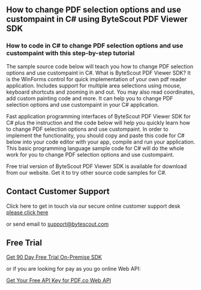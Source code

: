 ## How to change PDF selection options and use custompaint in C# using ByteScout PDF Viewer SDK

### How to code in C# to change PDF selection options and use custompaint with this step-by-step tutorial

The sample source code below will teach you how to change PDF selection options and use custompaint in C#. What is ByteScout PDF Viewer SDK? It is the WinForms control for quick implementation of your own pdf reader application. Includes support for multiple area selections using mouse, keyboard shortcuts and zooming in and out. You may also read coordinates, add custom painting code and more. It can help you to change PDF selection options and use custompaint in your C# application.

Fast application programming interfaces of ByteScout PDF Viewer SDK for C# plus the instruction and the code below will help you quickly learn how to change PDF selection options and use custompaint. In order to implement the functionality, you should copy and paste this code for C# below into your code editor with your app, compile and run your application. This basic programming language sample code for C# will do the whole work for you to change PDF selection options and use custompaint.

Free trial version of ByteScout PDF Viewer SDK is available for download from our website. Get it to try other source code samples for C#.

## Contact Customer Support

Click here to get in touch via our secure online customer support desk [please click here](https://bytescout.zendesk.com/hc/en-us/requests/new?subject=ByteScout%20PDF%20Viewer%20SDK%20Question)

or send email to [support@bytescout.com](mailto:support@bytescout.com?subject=ByteScout%20PDF%20Viewer%20SDK%20Question) 

## Free Trial

[Get 90 Day Free Trial On-Premise SDK](https://bytescout.com/download/web-installer?utm_source=github-readme)

or if you are looking for pay as you go online Web API:

[Get Your Free API Key for PDF.co Web API](https://pdf.co/documentation/api?utm_source=github-readme)